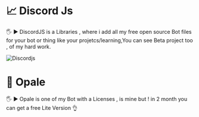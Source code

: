 # 📈 Discord Js
🖐️ ► DiscordJS is a Libraries , where i add all my free open source  Bot files for your bot or  thing like your projetcs/learning,You can see Beta project too , of my hard work.

![Discordjs](https://media.discordapp.net/attachments/936974173165727774/1030576508030435380/Discord_JS_Libraries.png?width=1440&height=288)

# 🤖 Opale 
🖐️ ► Opale is one of my Bot with a Licenses , is mine but ! in 2 month you can get a free Lite Version 👌
